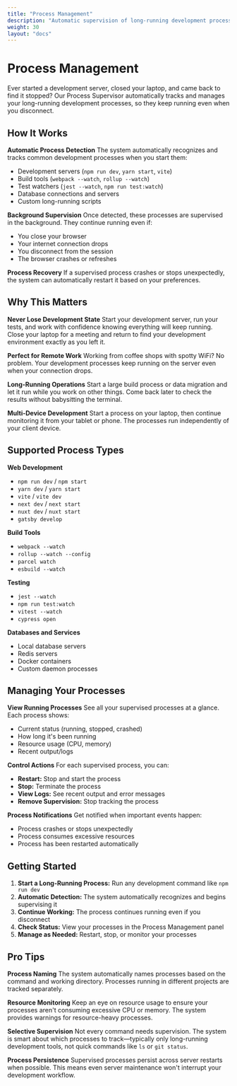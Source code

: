 ```yaml
---
title: "Process Management" 
description: "Automatic supervision of long-running development processes"
weight: 30
layout: "docs"
---
```


# Process Management

Ever started a development server, closed your laptop, and came back to find it stopped? Our Process Supervisor automatically tracks and manages your long-running development processes, so they keep running even when you disconnect.

## How It Works

**Automatic Process Detection**
The system automatically recognizes and tracks common development processes when you start them:
- Development servers (`npm run dev`, `yarn start`, `vite`)
- Build tools (`webpack --watch`, `rollup --watch`)
- Test watchers (`jest --watch`, `npm run test:watch`)
- Database connections and servers
- Custom long-running scripts

**Background Supervision**
Once detected, these processes are supervised in the background. They continue running even if:
- You close your browser
- Your internet connection drops
- You disconnect from the session
- The browser crashes or refreshes

**Process Recovery**
If a supervised process crashes or stops unexpectedly, the system can automatically restart it based on your preferences.

## Why This Matters

**Never Lose Development State**
Start your development server, run your tests, and work with confidence knowing everything will keep running. Close your laptop for a meeting and return to find your development environment exactly as you left it.

**Perfect for Remote Work**
Working from coffee shops with spotty WiFi? No problem. Your development processes keep running on the server even when your connection drops.

**Long-Running Operations**
Start a large build process or data migration and let it run while you work on other things. Come back later to check the results without babysitting the terminal.

**Multi-Device Development**
Start a process on your laptop, then continue monitoring it from your tablet or phone. The processes run independently of your client device.

## Supported Process Types

**Web Development**
- `npm run dev` / `npm start`
- `yarn dev` / `yarn start` 
- `vite` / `vite dev`
- `next dev` / `next start`
- `nuxt dev` / `nuxt start`
- `gatsby develop`

**Build Tools**
- `webpack --watch`
- `rollup --watch --config`
- `parcel watch`
- `esbuild --watch`

**Testing**
- `jest --watch`
- `npm run test:watch`
- `vitest --watch`
- `cypress open`

**Databases and Services**
- Local database servers
- Redis servers
- Docker containers
- Custom daemon processes

## Managing Your Processes

**View Running Processes**
See all your supervised processes at a glance. Each process shows:
- Current status (running, stopped, crashed)
- How long it's been running
- Resource usage (CPU, memory)
- Recent output/logs

**Control Actions**
For each supervised process, you can:
- **Restart:** Stop and start the process
- **Stop:** Terminate the process
- **View Logs:** See recent output and error messages
- **Remove Supervision:** Stop tracking the process

**Process Notifications**
Get notified when important events happen:
- Process crashes or stops unexpectedly
- Process consumes excessive resources
- Process has been restarted automatically

## Getting Started

1. **Start a Long-Running Process:** Run any development command like `npm run dev`
2. **Automatic Detection:** The system automatically recognizes and begins supervising it
3. **Continue Working:** The process continues running even if you disconnect
4. **Check Status:** View your processes in the Process Management panel
5. **Manage as Needed:** Restart, stop, or monitor your processes

## Pro Tips

**Process Naming**
The system automatically names processes based on the command and working directory. Processes running in different projects are tracked separately.

**Resource Monitoring**
Keep an eye on resource usage to ensure your processes aren't consuming excessive CPU or memory. The system provides warnings for resource-heavy processes.

**Selective Supervision**
Not every command needs supervision. The system is smart about which processes to track—typically only long-running development tools, not quick commands like `ls` or `git status`.

**Process Persistence**
Supervised processes persist across server restarts when possible. This means even server maintenance won't interrupt your development workflow.